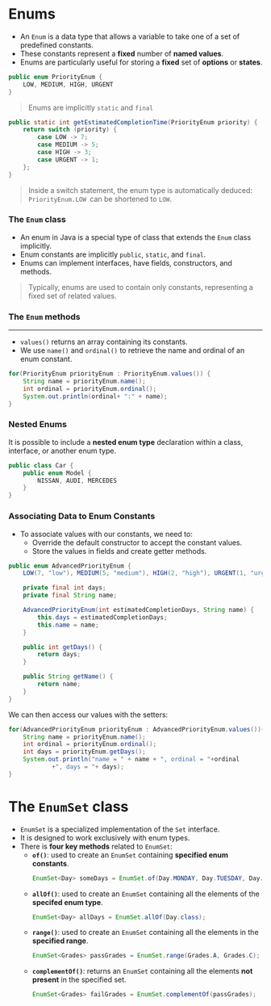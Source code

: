 # Enums

- An `Enum` is a data type that allows a variable to take one of a set of predefined constants.
- These constants represent a **fixed** number of **named values**.
- Enums are particularly useful for storing a **fixed** set of **options** or **states**.

```java
public enum PriorityEnum {
    LOW, MEDIUM, HIGH, URGENT
}
```
> Enums are implicitly `static` and `final`

```java
public static int getEstimatedCompletionTime(PriorityEnum priority) {
    return switch (priority) {
        case LOW -> 7;
        case MEDIUM -> 5;
        case HIGH -> 3;
        case URGENT -> 1;
    };
}
```
> Inside a switch statement, the enum type is automatically deduced: 
> `PriorityEnum.LOW `can be shortened to `LOW`.

### The `Enum` class

- An enum in Java is a special type of class that extends the `Enum` class implicitly.
- Enum constants are implicitly `public`, `static`, and `final`.
- Enums can implement interfaces, have fields, constructors, and methods.

> Typically, enums are used to contain only constants, representing a fixed set of related values.

### The `Enum` methods
---

- `values()` returns an array containing its constants.
- We use `name()` and `ordinal()` to retrieve the name and ordinal of an enum constant.

```java
for(PriorityEnum priorityEnum : PriorityEnum.values()) {
    String name = priorityEnum.name();
    int ordinal = priorityEnum.ordinal();
    System.out.println(ordinal+ ":" + name);
}
```
### Nested Enums

It is possible to include a **nested enum type** declaration within a class, interface, or another enum type.

```java
public class Car {
    public enum Model {
        NISSAN, AUDI, MERCEDES
    }
}
```

### Associating Data to Enum Constants

- To associate values with our constants, we need to:
  - Override the default constructor to accept the constant values.
  - Store the values in fields and create getter methods.

```java
public enum AdvancedPriorityEnum {
    LOW(7, "low"), MEDIUM(5, "medium"), HIGH(2, "high"), URGENT(1, "urgent");

    private final int days;
    private final String name;

    AdvancedPriorityEnum(int estimatedCompletionDays, String name) {
        this.days = estimatedCompletionDays;
        this.name = name;
    }

    public int getDays() {
        return days;
    }

    public String getName() {
        return name;
    }
}
```

We can then access our values with the setters:

```java
for(AdvancedPriorityEnum priorityEnum : AdvancedPriorityEnum.values()){
    String name = priorityEnum.name();
    int ordinal = priorityEnum.ordinal();
    int days = priorityEnum.getDays();
    System.out.println("name = " + name + ", ordinal = "+ordinal
            +", days = "+ days);
}
```

# The `EnumSet` class

- `EnumSet` is a specialized implementation of the `Set` interface.
- It is designed to work exclusively with enum types.
- There is **four key methods** related to `EnumSet`:
  - **`of()`**: used to create an `EnumSet` containing **specified enum constants**.
    ```java
    EnumSet<Day> someDays = EnumSet.of(Day.MONDAY, Day.TUESDAY, Day.WEDNESDAY);
    ```
  - **`allOf()`**: used to create an `EnumSet` containing all the elements of the **specifed enum type**.
    ```java
    EnumSet<Day> allDays = EnumSet.allOf(Day.class);
    ```
  - **`range()`**: used to create an `EnumSet` containing all the elements in the **specified range**.
    ```java
    EnumSet<Grades> passGrades = EnumSet.range(Grades.A, Grades.C);
    ```
  - **`complementOf()`**: returns an `EnumSet` containing all the elements **not present** in the specified set.
    ```java
    EnumSet<Grades> failGrades = EnumSet.complementOf(passGrades);
    ```





